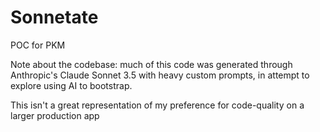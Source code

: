 # Sonnetate

POC for PKM

Note about the codebase: much of this code was generated through Anthropic's
Claude Sonnet 3.5 with heavy custom prompts, in attempt to explore using AI to
bootstrap.

This isn't a great representation of my preference for code-quality on a larger
production app
